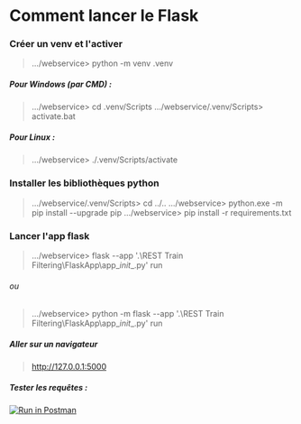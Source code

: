 # Comment lancer le Flask
### Créer un venv et l'activer
> .../webservice> python -m venv .venv
##### Pour Windows (par CMD) :
> .../webservice> cd .venv/Scripts
> .../webservice/.venv/Scripts> activate.bat
##### Pour Linux :
> .../webservice> ./.venv/Scripts/activate

### Installer les bibliothèques python
> .../webservice/.venv/Scripts> cd ../..
> .../webservice> python.exe -m pip install --upgrade pip
> .../webservice> pip install -r requirements.txt

### Lancer l'app flask
> .../webservice> flask --app '.\REST Train Filtering\FlaskApp\app\__init__.py' run
###### ou
> .../webservice> python -m flask --app '.\REST Train Filtering\FlaskApp\app\__init__.py' run

##### Aller sur un navigateur
> http://127.0.0.1:5000


##### Tester les requêtes :
[![Run in Postman](https://run.pstmn.io/button.svg)](https://app.getpostman.com/run-collection/21869921-4f5bffde-fe57-45e0-aae8-93a8e9ee8f10?action=collection%2Ffork&collection-url=entityId%3D21869921-4f5bffde-fe57-45e0-aae8-93a8e9ee8f10%26entityType%3Dcollection%26workspaceId%3Db4f7b72c-3ff2-4187-ac64-0b43944985ca)